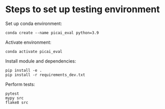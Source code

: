 # Steps to set up testing environment

Set up conda environment:
```
conda create --name picai_eval python=3.9
```

Activate environment:
```
conda activate picai_eval
```

Install module and dependencies:
```
pip install -e .
pip install -r requirements_dev.txt
```

Perform tests:
```
pytest
mypy src
flake8 src
```
